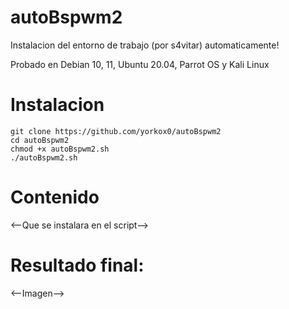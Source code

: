 # autoBspwm2
Instalacion del entorno de trabajo (por s4vitar) automaticamente!

Probado en Debian 10, 11, Ubuntu 20.04, Parrot OS y Kali Linux

# Instalacion

```
git clone https://github.com/yorkox0/autoBspwm2
cd autoBspwm2
chmod +x autoBspwm2.sh
./autoBspwm2.sh
```

# Contenido

<--Que se instalara en el script-->

# Resultado final:

<--Imagen-->
